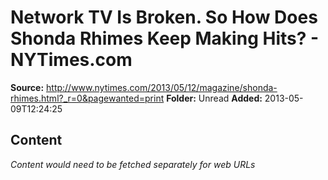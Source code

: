 # Network TV Is Broken. So How Does Shonda Rhimes Keep Making Hits? - NYTimes.com

**Source:** http://www.nytimes.com/2013/05/12/magazine/shonda-rhimes.html?_r=0&pagewanted=print
**Folder:** Unread
**Added:** 2013-05-09T12:24:25




## Content
*Content would need to be fetched separately for web URLs*
